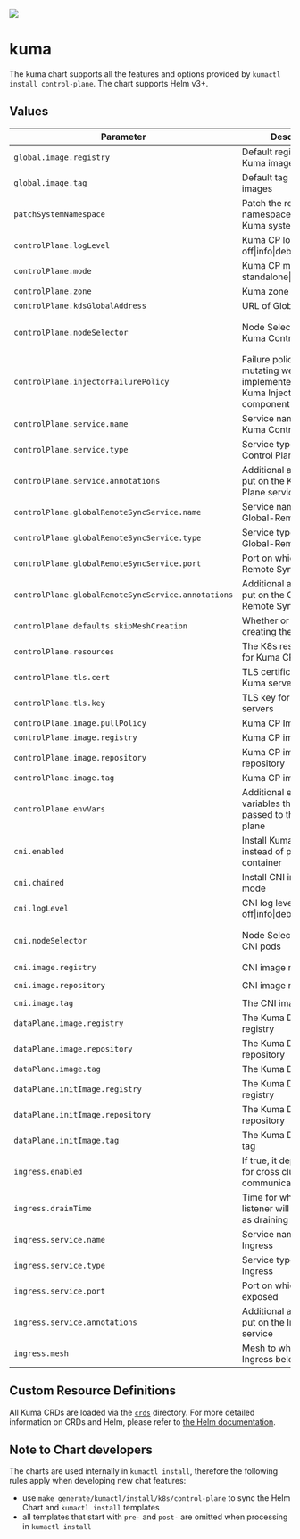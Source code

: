 [![][kuma-logo]][kuma-url]

# kuma

The kuma chart supports all the features and options provided by `kumactl install control-plane`.
The chart supports Helm v3+.

## Values

| Parameter                                          | Description                                                                       | Default                                                  |
|---------------------------------------------       |-----------------------------------------------------------------------------------|----------------------------------------------------------|
| `global.image.registry`                            | Default registry for all Kuma images                                              | `kong-docker-kuma-docker.bintray.io`                     |
| `global.image.tag`                                 | Default tag for all Kuma images                                                   | nil, defaults to Chart.AppVersion                        |
| `patchSystemNamespace`                             | Patch the release namespace with the Kuma system label                            | `true`                                                   |
| `controlPlane.logLevel`                            | Kuma CP log level: one of off\|info\|debug                                        | `info`                                                   |
| `controlPlane.mode`                                | Kuma CP modes: one of standalone\|remote\|global                                  | `standalone`                                             |
| `controlPlane.zone`                                | Kuma zone name                                                                    | nil                                                      |
| `controlPlane.kdsGlobalAddress`                    | URL of Global Kuma CP                                                             |                                                          |
| `controlPlane.nodeSelector`                        | Node Selector for the Kuma Control Plane pods                                     | `{ kubernetes.io/os: linux, kubernetes.io/arch: amd64 }` |
| `controlPlane.injectorFailurePolicy`               | Failure policy of the mutating webhook implemented by the Kuma Injector component | `Ignore`                                                 |
| `controlPlane.service.name`                        | Service name of the Kuma Control Plane                                            | nil                                                      |
| `controlPlane.service.type`                        | Service type of the Kuma Control Plane                                            | ClusterIP                                                |
| `controlPlane.service.annotations`                 | Additional annotations to put on the Kuma Control Plane service                   | {}                                                       |
| `controlPlane.globalRemoteSyncService.name`        | Service name of the Global-Remote Sync                                            | nil                                                      |
| `controlPlane.globalRemoteSyncService.type`        | Service type of the Global-Remote Sync                                            | LoadBalancer                                             |
| `controlPlane.globalRemoteSyncService.port`        | Port on which Global-Remote Sync is exposed                                       | 5685                                                     |
| `controlPlane.globalRemoteSyncService.annotations` | Additional annotations to put on the Global-Remote Sync service                   | {}                                                       |
| `controlPlane.defaults.skipMeshCreation`           | Whether or not to skip creating the default Mesh                                  | `true`                                                   |
| `controlPlane.resources`                           | The K8s resources spec for Kuma CP                                                | nil, differs based on mode                               |
| `controlPlane.tls.cert`                            | TLS certificate for the all Kuma servers                                          | nil, generated and self-signed                           |
| `controlPlane.tls.key`                             | TLS key for the all Kuma servers                                                  | nil, generated and self-signed                           |
| `controlPlane.image.pullPolicy`                    | Kuma CP ImagePullPolicy                                                           | `IfNotPresent`                                           |
| `controlPlane.image.registry`                      | Kuma CP image registry                                                            | nil, uses global                                         |
| `controlPlane.image.repository`                    | Kuma CP image repository                                                          | `kuma-cp`                                                |
| `controlPlane.image.tag`                           | Kuma CP image tag                                                                 | nil, uses global                                         |
| `controlPlane.envVars`                             | Additional environment variables that will be passed to the control plane         | {}                                                       |
| `cni.enabled`                                      | Install Kuma with CNI instead of proxy init container                             | `false`                                                  |
| `cni.chained`                                      | Install CNI in chained mode                                                       | `false`                                                  |
| `cni.logLevel`                                     | CNI log level: one of off\|info\|debug                                            | `info`                                                   |
| `cni.nodeSelector`                                 | Node Selector for the CNI pods                                                    | `{ kubernetes.io/os: linux, kubernetes.io/arch: amd64 }` |
| `cni.image.registry`                               | CNI image registry                                                                | `docker.io`                                              |
| `cni.image.repository`                             | CNI image repository                                                              | `lobkovilya/install-cni`                                 |
| `cni.image.tag`                                    | The CNI image tag                                                                 | `0.0.2`                                                  |
| `dataPlane.image.registry`                         | The Kuma DP image registry                                                        | nil, uses global                                         |
| `dataPlane.image.repository`                       | The Kuma DP image repository                                                      | `kuma-cp`                                                |
| `dataPlane.image.tag`                              | The Kuma DP image tag                                                             | nil, uses global                                         |
| `dataPlane.initImage.registry`                     | The Kuma DP init image registry                                                   | nil, uses global                                         |
| `dataPlane.initImage.repository`                   | The Kuma DP init image repository                                                 | `kuma-init`                                              |
| `dataPlane.initImage.tag`                          | The Kuma DP init image tag                                                        | nil, uses global                                         |
| `ingress.enabled`                                  | If true, it deploys Ingress for cross cluster communication                       | false                                                    |
| `ingress.drainTime`                                | Time for which old listener will still be active as draining                      | 30s                                                      |
| `ingress.service.name`                             | Service name of the Ingress                                                       | nil                                                      |
| `ingress.service.type`                             | Service type of the Ingress                                                       | LoadBalancer                                             |
| `ingress.service.port`                             | Port on which Ingress is exposed                                                  | 10001                                                    |
| `ingress.service.annotations`                      | Additional annotations to put on the Ingress service                              | {}                                                       |
| `ingress.mesh`                                     | Mesh to which Dataplane Ingress belongs to                                        | default                                                  |

## Custom Resource Definitions

All Kuma CRDs are loaded via the [`crds`](crds) directory. For more detailed information on CRDs and Helm,
please refer to [the Helm documentation][helm-crd].

## Note to Chart developers

The charts are used internally in `kumactl install`, therefore the following rules apply when developing new chat features:
 * use `make generate/kumactl/install/k8s/control-plane` to sync the Helm Chart and `kumactl install` templates
 * all templates that start with `pre-` and `post-` are omitted when processing in `kumactl install`  

[kuma-url]: https://kuma.io/
[kuma-logo]: https://kuma-public-assets.s3.amazonaws.com/kuma-logo-v2.png
[helm-crd]: https://helm.sh/docs/chart_best_practices/custom_resource_definitions/
